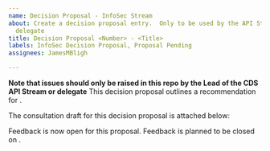 ```yaml
---
name: Decision Proposal - InfoSec Stream
about: Create a decision proposal entry.  Only to be used by the API Stream Lead or
  delegate
title: Decision Proposal <Number> - <Title>
labels: InfoSec Decision Proposal, Proposal Pending
assignees: JamesMBligh

---
```


**Note that issues should only be raised in this repo by the Lead of the CDS API Stream or delegate**
This decision proposal outlines a recommendation for <describe decision topic>.

The consultation draft for this decision proposal is attached below:
<add attachment here>

Feedback is now open for this proposal. Feedback is planned to be closed on <enter feedback close date>.
